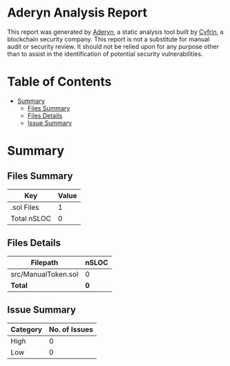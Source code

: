 # Aderyn Analysis Report

This report was generated by [Aderyn](https://github.com/Cyfrin/aderyn), a static analysis tool built by [Cyfrin](https://cyfrin.io), a blockchain security company. This report is not a substitute for manual audit or security review. It should not be relied upon for any purpose other than to assist in the identification of potential security vulnerabilities.
# Table of Contents

- [Summary](#summary)
  - [Files Summary](#files-summary)
  - [Files Details](#files-details)
  - [Issue Summary](#issue-summary)


# Summary

## Files Summary

| Key | Value |
| --- | --- |
| .sol Files | 1 |
| Total nSLOC | 0 |


## Files Details

| Filepath | nSLOC |
| --- | --- |
| src/ManualToken.sol | 0 |
| **Total** | **0** |


## Issue Summary

| Category | No. of Issues |
| --- | --- |
| High | 0 |
| Low | 0 |


